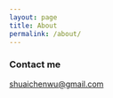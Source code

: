 ```yaml
---
layout: page
title: About
permalink: /about/
---
```




### Contact me

[shuaichenwu@gmail.com](shuaichenwu@gmail.com)